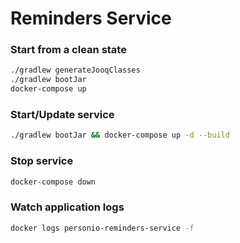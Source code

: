 # Reminders Service

### Start from a clean state

```sh
./gradlew generateJooqClasses
./gradlew bootJar 
docker-compose up
```

### Start/Update service

```sh
./gradlew bootJar && docker-compose up -d --build
```

### Stop service 

```sh
docker-compose down
```

### Watch application logs
```sh
docker logs personio-reminders-service -f
```

